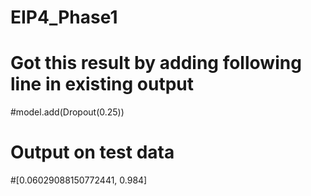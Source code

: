 # EIP4_Phase1

# Got this result by adding following line in existing output
#model.add(Dropout(0.25))

# Output on test data
#[0.06029088150772441, 0.984]
